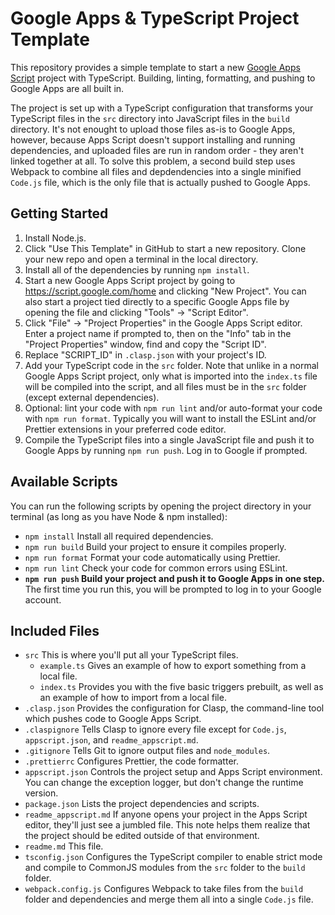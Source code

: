 # Google Apps & TypeScript Project Template

This repository provides a simple template to start a new
[Google Apps Script](https://developers.google.com/apps-script) project with
TypeScript. Building, linting, formatting, and pushing to Google Apps are all
built in.

The project is set up with a TypeScript configuration that transforms your
TypeScript files in the `src` directory into JavaScript files in the `build`
directory. It's not enought to upload those files as-is to Google Apps, however,
because Apps Script doesn't support installing and running dependencies, and
uploaded files are run in random order - they aren't linked together at all. To
solve this problem, a second build step uses Webpack to combine all files and
depdendencies into a single minified `Code.js` file, which is the only file that
is actually pushed to Google Apps.

## Getting Started

1. Install Node.js.
2. Click "Use This Template" in GitHub to start a new repository. Clone your new
   repo and open a terminal in the local directory.
3. Install all of the dependencies by running `npm install`.
4. Start a new Google Apps Script project by going to
   https://script.google.com/home and clicking "New Project". You can also start
   a project tied directly to a specific Google Apps file by opening the file
   and clicking "Tools" -> "Script Editor".
5. Click "File" -> "Project Properties" in the Google Apps Script editor. Enter
   a project name if prompted to, then on the "Info" tab in the "Project
   Properties" window, find and copy the "Script ID".
6. Replace "SCRIPT_ID" in `.clasp.json` with your project's ID.
7. Add your TypeScript code in the `src` folder. Note that unlike in a normal
   Google Apps Script project, only what is imported into the `index.ts` file
   will be compiled into the script, and all files must be in the `src` folder
   (except external dependencies).
8. Optional: lint your code with `npm run lint` and/or auto-format your code
   with `npm run format`. Typically you will want to install the ESLint and/or
   Prettier extensions in your preferred code editor.
9. Compile the TypeScript files into a single JavaScript file and push it to
   Google Apps by running `npm run push`. Log in to Google if prompted.

## Available Scripts

You can run the following scripts by opening the project directory in your
terminal (as long as you have Node & npm installed):

- `npm install` Install all required dependencies.
- `npm run build` Build your project to ensure it compiles properly.
- `npm run format` Format your code automatically using Prettier.
- `npm run lint` Check your code for common errors using ESLint.
- **`npm run push` Build your project and push it to Google Apps in one step.**
  The first time you run this, you will be prompted to log in to your Google
  account.

## Included Files

- `src` This is where you'll put all your TypeScript files.
  - `example.ts` Gives an example of how to export something from a local file.
  - `index.ts` Provides you with the five basic triggers prebuilt, as well as an
    example of how to import from a local file.
- `.clasp.json` Provides the configuration for Clasp, the command-line tool
  which pushes code to Google Apps Script.
- `.claspignore` Tells Clasp to ignore every file except for `Code.js`,
  `appscript.json`, and `readme_appscript.md`.
- `.gitignore` Tells Git to ignore output files and `node_modules`.
- `.prettierrc` Configures Prettier, the code formatter.
- `appscript.json` Controls the project setup and Apps Script environment. You
  can change the exception logger, but don't change the runtime version.
- `package.json` Lists the project dependencies and scripts.
- `readme_appscript.md` If anyone opens your project in the Apps Script editor,
  they'll just see a jumbled file. This note helps them realize that the project
  should be edited outside of that environment.
- `readme.md` This file.
- `tsconfig.json` Configures the TypeScript compiler to enable strict mode and
  compile to CommonJS modules from the `src` folder to the `build` folder.
- `webpack.config.js` Configures Webpack to take files from the `build` folder
  and dependencies and merge them all into a single `Code.js` file.
